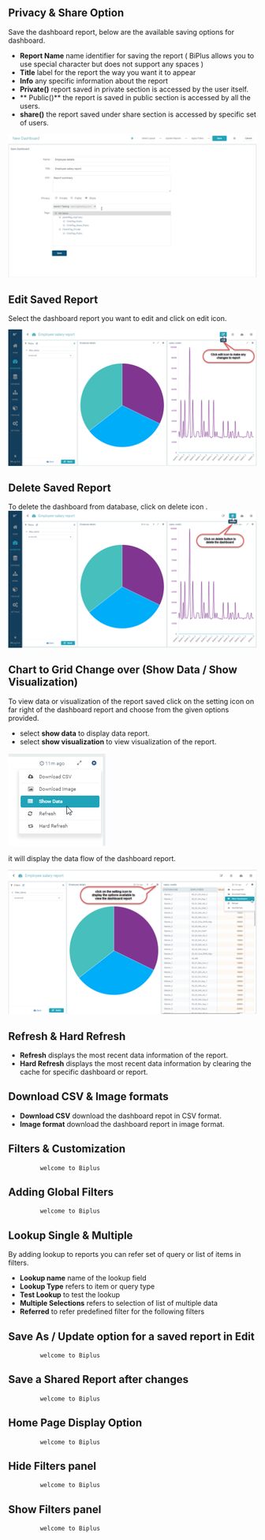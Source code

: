 
## Privacy & Share Option

Save the dashboard report, below are the available saving options for dashboard.

- **Report Name** name identifier for saving the report ( BiPlus allows you to use special character but does not  support any spaces )
- **Title**  label for the report the way you want it to appear
- **Info** any specific information about the report
- **Private()** report saved in private section is accessed by the user itself.
- ** Public()** the report is saved in public section is accessed by all the users.
-  **share()** the report saved under share section is accessed by specific set of users.

![enter image description here](https://raw.githubusercontent.com/sv18042016/fp1/73ed5f5e02b1219a0de22fe51ec38b5c11bfd9ed/images/saved_report.png)

## Edit Saved Report

Select the dashboard report you want to edit and click on edit icon.

![enter image description here](https://raw.githubusercontent.com/sv18042016/fp1/57a42a8d038698acf71f644dde9c012b191c2e75/images/edit_dash_rep.png)

## Delete Saved Report

To delete the dashboard from database, click on delete icon .
![enter image description here](https://raw.githubusercontent.com/sv18042016/fp1/68d855529345a5d0240aeb2d690ba98c80f0ade3/images/del_dash.png)

## Chart to Grid Change over (Show Data / Show Visualization)

To view data or visualization of the report saved click on the setting icon on far right of the dashboard report and choose  from the given options provided. 
- select **show data** to display data report.
-  select **show visualization** to view visualization of the report.

![enter image description here](https://raw.githubusercontent.com/sv18042016/fp1/b669cba912831971eb357451a6076136dca8d1bb/images/show_data.png)

it will display the data flow of the dashboard report.

![enter image description here](https://raw.githubusercontent.com/sv18042016/fp1/75dc8e17122b93eba5d8cb82ae8a5c8fa0b4f72f/images/show_visu.png)

## Refresh & Hard Refresh

- **Refresh** displays the most recent data information of the report.
- **Hard Refresh**  displays the most recent data information by clearing the cache for specific dashboard or report.

## Download CSV & Image formats

- **Download CSV** download the dashboard repot in CSV format.
- **Image format** download the dashboard report in image format.

## Filters & Customization

             welcome to Biplus

## Adding Global Filters

             welcome to Biplus

## Lookup Single & Multiple
 
 By adding lookup to reports you can refer set of query or list of items in filters.
- **Lookup name** name of the lookup field
- **Lookup Type**  refers to item or query type
- **Test Lookup** to test the lookup 
- **Multiple Selections** refers to selection of list of multiple data
- **Referred** to refer predefined filter for the following filters

## Save As / Update option for a saved report in Edit

             welcome to Biplus

## Save a Shared Report after changes

             welcome to Biplus

## Home Page Display Option

             welcome to Biplus

## Hide Filters panel

             welcome to Biplus

## Show Filters panel

             welcome to Biplus

<!--stackedit_data:
eyJoaXN0b3J5IjpbLTEwMDE4NjM5MjJdfQ==
-->